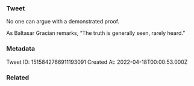 ### Tweet
No one can argue with a demonstrated proof.

As Baltasar Gracian remarks, “The truth is generally seen, rarely heard.”

### Metadata
Tweet ID: 1515842766911193091
Created At: 2022-04-18T00:00:53.000Z

### Related

